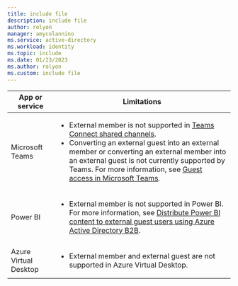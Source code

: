 ```yaml
---
title: include file
description: include file
author: rolyon
manager: amycolannino
ms.service: active-directory
ms.workload: identity
ms.topic: include
ms.date: 01/23/2023
ms.author: rolyon
ms.custom: include file
---
```


| App or service | Limitations |
| --- | --- |
| Microsoft Teams | <ul><li>External member is not supported in [Teams Connect shared channels](/microsoftteams/platform/concepts/build-and-test/shared-channels).</li><li>Converting an external guest into an external member or converting an external member into an external guest is not currently supported by Teams. For more information, see [Guest access in Microsoft Teams](/microsoftteams/guest-access).</li></ul> |
| Power BI | <ul><li>External member is not supported in Power BI. For more information, see [Distribute Power BI content to external guest users using Azure Active Directory B2B](/power-bi/guidance/whitepaper-azure-b2b-power-bi).</li></ul> |
| Azure Virtual Desktop | <ul><li>External member and external guest are not supported in Azure Virtual Desktop.</li></ul> |
